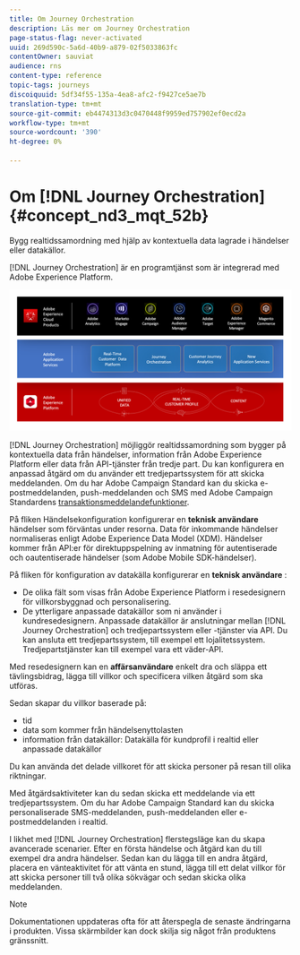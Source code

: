 ```yaml
---
title: Om Journey Orchestration
description: Läs mer om Journey Orchestration
page-status-flag: never-activated
uuid: 269d590c-5a6d-40b9-a879-02f5033863fc
contentOwner: sauviat
audience: rns
content-type: reference
topic-tags: journeys
discoiquuid: 5df34f55-135a-4ea8-afc2-f9427ce5ae7b
translation-type: tm+mt
source-git-commit: eb4474313d3c0470448f9959ed757902ef0ecd2a
workflow-type: tm+mt
source-wordcount: '390'
ht-degree: 0%

---
```



# Om [!DNL Journey Orchestration]{#concept_nd3_mqt_52b}

Bygg realtidssamordning med hjälp av kontextuella data lagrade i händelser eller datakällor.

[!DNL Journey Orchestration] är en programtjänst som är integrerad med Adobe Experience Platform.

![](../assets/journeydiagram.png)

[!DNL Journey Orchestration] möjliggör realtidssamordning som bygger på kontextuella data från händelser, information från Adobe Experience Platform eller data från API-tjänster från tredje part. Du kan konfigurera en anpassad åtgärd om du använder ett tredjepartssystem för att skicka meddelanden. Om du har Adobe Campaign Standard kan du skicka e-postmeddelanden, push-meddelanden och SMS med Adobe Campaign Standardens [transaktionsmeddelandefunktioner](https://docs.adobe.com/content/help/en/campaign-standard/using/communication-channels/transactional-messaging/about-transactional-messaging.html).

På fliken Händelsekonfiguration konfigurerar en **teknisk användare** händelser som förväntas under resorna. Data för inkommande händelser normaliseras enligt Adobe Experience Data Model (XDM). Händelser kommer från API:er för direktuppspelning av inmatning för autentiserade och oautentiserade händelser (som Adobe Mobile SDK-händelser).

På fliken för konfiguration av datakälla konfigurerar en **teknisk användare** :

* De olika fält som visas från Adobe Experience Platform i resedesignern för villkorsbyggnad och personalisering.
* De ytterligare anpassade datakällor som ni använder i kundresedesignern. Anpassade datakällor är anslutningar mellan [!DNL Journey Orchestration] och tredjepartssystem eller -tjänster via API. Du kan ansluta ett tredjepartssystem, till exempel ett lojalitetssystem. Tredjepartstjänster kan till exempel vara ett väder-API.

Med resedesignern kan en **affärsanvändare** enkelt dra och släppa ett tävlingsbidrag, lägga till villkor och specificera vilken åtgärd som ska utföras.

Sedan skapar du villkor baserade på:

* tid
* data som kommer från händelsenyttolasten
* information från datakällor: Datakälla för kundprofil i realtid eller anpassade datakällor

Du kan använda det delade villkoret för att skicka personer på resan till olika riktningar.

Med åtgärdsaktiviteter kan du sedan skicka ett meddelande via ett tredjepartssystem. Om du har Adobe Campaign Standard kan du skicka personaliserade SMS-meddelanden, push-meddelanden eller e-postmeddelanden i realtid.

I likhet med [!DNL Journey Orchestration] flerstegsläge kan du skapa avancerade scenarier. Efter en första händelse och åtgärd kan du till exempel dra andra händelser. Sedan kan du lägga till en andra åtgärd, placera en vänteaktivitet för att vänta en stund, lägga till ett delat villkor för att skicka personer till två olika sökvägar och sedan skicka olika meddelanden.

>[!NOTE]
>
>Dokumentationen uppdateras ofta för att återspegla de senaste ändringarna i produkten. Vissa skärmbilder kan dock skilja sig något från produktens gränssnitt.
